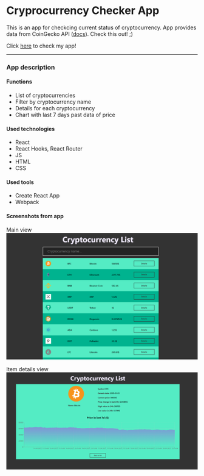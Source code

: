 # Cryprocurrency Checker App

This is an app for checkcing current status of cryptocurrency. App provides data from CoinGecko API ([docs](https://www.coingecko.com/api/documentations/v3#/)). Check this out! ;)

Click [here](https://hungry-mcnulty-9e00b6.netlify.app/) to check my app!

---
### App description

#### Functions
- List of cryptocurrencies
- Filter by cryptocurrency name
- Details for each cryptocurrency
- Chart with last 7 days past data of price

#### Used technologies
- React
- React Hooks, React Router
- JS
- HTML
- CSS

#### Used tools
- Create React App
- Webpack

#### Screenshots from app

Main view
![main view](https://github.com/domq077/cryptocurrencyCheckerApp/blob/main/public/scr1.PNG)

Item details view
![item details](https://github.com/domq077/cryptocurrencyCheckerApp/blob/main/public/scr2.PNG)
